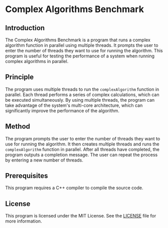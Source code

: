# Complex Algorithms Benchmark

## Introduction

The Complex Algorithms Benchmark is a program that runs a complex algorithm function in parallel using multiple threads. It prompts the user to enter the number of threads they want to use for running the algorithm. This program is useful for testing the performance of a system when running complex algorithms in parallel.

## Principle

The program uses multiple threads to run the `complexAlgorithm` function in parallel. Each thread performs a series of complex calculations, which can be executed simultaneously. By using multiple threads, the program can take advantage of the system's multi-core architecture, which can significantly improve the performance of the algorithm.

## Method

The program prompts the user to enter the number of threads they want to use for running the algorithm. It then creates multiple threads and runs the `complexAlgorithm` function in parallel. After all threads have completed, the program outputs a completion message. The user can repeat the process by entering a new number of threads.

## Prerequisites

This program requires a C++ compiler to compile the source code.

## License

This program is licensed under the MIT License. See the [LICENSE](chrome-extension://dhoenijjpgpeimemopealfcbiecgceod/chat/LICENSE) file for more information.